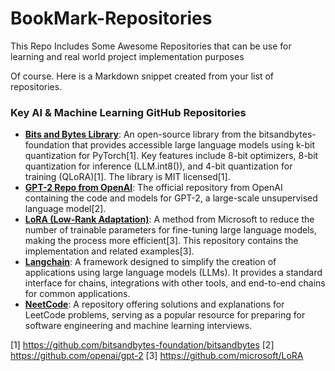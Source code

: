 # BookMark-Repositories
This Repo Includes Some Awesome Repositories that can be use for learning and real world project implementation purposes

Of course. Here is a Markdown snippet created from your list of repositories.

### Key AI & Machine Learning GitHub Repositories

*   **[Bits and Bytes Library](https://github.com/bitsandbytes-foundation/bitsandbytes)**: An open-source library from the bitsandbytes-foundation that provides accessible large language models using k-bit quantization for PyTorch[1]. Key features include 8-bit optimizers, 8-bit quantization for inference (LLM.int8()), and 4-bit quantization for training (QLoRA)[1]. The library is MIT licensed[1].
*   **[GPT-2 Repo from OpenAI](https://github.com/openai/gpt-2)**: The official repository from OpenAI containing the code and models for GPT-2, a large-scale unsupervised language model[2].
*   **[LoRA (Low-Rank Adaptation)](https://github.com/microsoft/LoRA)**: A method from Microsoft to reduce the number of trainable parameters for fine-tuning large language models, making the process more efficient[3]. This repository contains the implementation and related examples[3].
*   **[Langchain](https://github.com/langchain-ai/langchain)**: A framework designed to simplify the creation of applications using large language models (LLMs). It provides a standard interface for chains, integrations with other tools, and end-to-end chains for common applications.
*   **[NeetCode](https://github.com/neetcode-gh/leetcode)**: A repository offering solutions and explanations for LeetCode problems, serving as a popular resource for preparing for software engineering and machine learning interviews.

[1] https://github.com/bitsandbytes-foundation/bitsandbytes
[2] https://github.com/openai/gpt-2
[3] https://github.com/microsoft/LoRA
